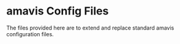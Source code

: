 # amavis Config Files #

The files provided here are to extend and replace standard amavis configuration files.
